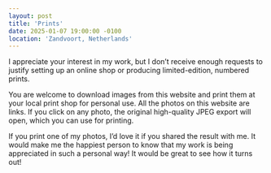 ```yaml
---
layout: post
title: 'Prints'
date: 2025-01-07 19:00:00 -0100
location: 'Zandvoort, Netherlands'
---
```


<p>I appreciate your interest in my work, but I don’t receive enough requests to justify setting up an online shop or producing limited-edition, numbered prints.</p>

<p>You are welcome to download images from this website and print them at your local print shop for personal use. All the photos on this website are links. If you click on any photo, the original high-quality JPEG export will open, which you can use for printing.</p>

<p>If you print one of my photos, I’d love it if you shared the result with me. It would make me the happiest person to know that my work is being appreciated in such a personal way! It would be great to see how it turns out!</p>